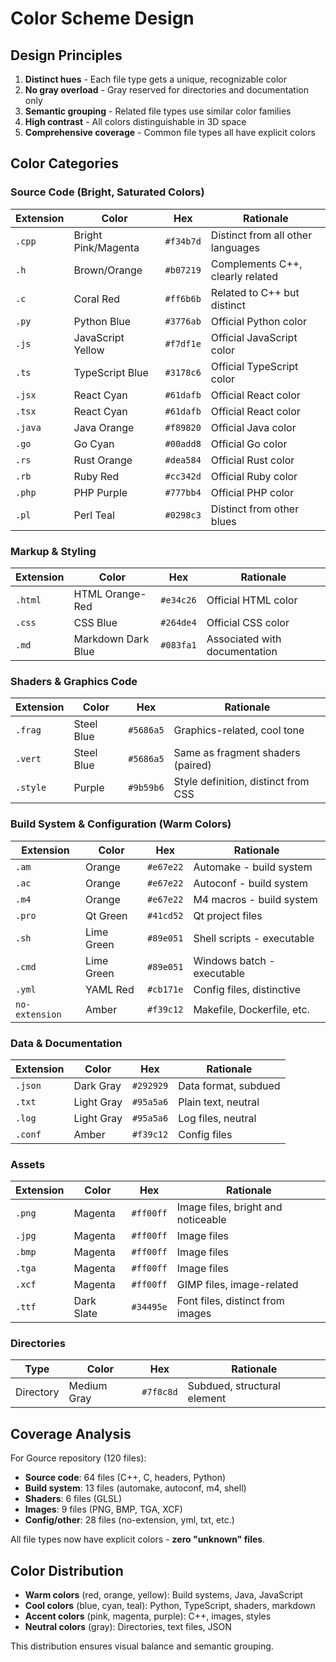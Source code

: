 # Color Scheme Design

## Design Principles

1. **Distinct hues** - Each file type gets a unique, recognizable color
2. **No gray overload** - Gray reserved for directories and documentation only
3. **Semantic grouping** - Related file types use similar color families
4. **High contrast** - All colors distinguishable in 3D space
5. **Comprehensive coverage** - Common file types all have explicit colors

## Color Categories

### Source Code (Bright, Saturated Colors)

| Extension | Color | Hex | Rationale |
|-----------|-------|-----|-----------|
| `.cpp` | Bright Pink/Magenta | `#f34b7d` | Distinct from all other languages |
| `.h` | Brown/Orange | `#b07219` | Complements C++, clearly related |
| `.c` | Coral Red | `#ff6b6b` | Related to C++ but distinct |
| `.py` | Python Blue | `#3776ab` | Official Python color |
| `.js` | JavaScript Yellow | `#f7df1e` | Official JavaScript color |
| `.ts` | TypeScript Blue | `#3178c6` | Official TypeScript color |
| `.jsx` | React Cyan | `#61dafb` | Official React color |
| `.tsx` | React Cyan | `#61dafb` | Official React color |
| `.java` | Java Orange | `#f89820` | Official Java color |
| `.go` | Go Cyan | `#00add8` | Official Go color |
| `.rs` | Rust Orange | `#dea584` | Official Rust color |
| `.rb` | Ruby Red | `#cc342d` | Official Ruby color |
| `.php` | PHP Purple | `#777bb4` | Official PHP color |
| `.pl` | Perl Teal | `#0298c3` | Distinct from other blues |

### Markup & Styling

| Extension | Color | Hex | Rationale |
|-----------|-------|-----|-----------|
| `.html` | HTML Orange-Red | `#e34c26` | Official HTML color |
| `.css` | CSS Blue | `#264de4` | Official CSS color |
| `.md` | Markdown Dark Blue | `#083fa1` | Associated with documentation |

### Shaders & Graphics Code

| Extension | Color | Hex | Rationale |
|-----------|-------|-----|-----------|
| `.frag` | Steel Blue | `#5686a5` | Graphics-related, cool tone |
| `.vert` | Steel Blue | `#5686a5` | Same as fragment shaders (paired) |
| `.style` | Purple | `#9b59b6` | Style definition, distinct from CSS |

### Build System & Configuration (Warm Colors)

| Extension | Color | Hex | Rationale |
|-----------|-------|-----|-----------|
| `.am` | Orange | `#e67e22` | Automake - build system |
| `.ac` | Orange | `#e67e22` | Autoconf - build system |
| `.m4` | Orange | `#e67e22` | M4 macros - build system |
| `.pro` | Qt Green | `#41cd52` | Qt project files |
| `.sh` | Lime Green | `#89e051` | Shell scripts - executable |
| `.cmd` | Lime Green | `#89e051` | Windows batch - executable |
| `.yml` | YAML Red | `#cb171e` | Config files, distinctive |
| `no-extension` | Amber | `#f39c12` | Makefile, Dockerfile, etc. |

### Data & Documentation

| Extension | Color | Hex | Rationale |
|-----------|-------|-----|-----------|
| `.json` | Dark Gray | `#292929` | Data format, subdued |
| `.txt` | Light Gray | `#95a5a6` | Plain text, neutral |
| `.log` | Light Gray | `#95a5a6` | Log files, neutral |
| `.conf` | Amber | `#f39c12` | Config files |

### Assets

| Extension | Color | Hex | Rationale |
|-----------|-------|-----|-----------|
| `.png` | Magenta | `#ff00ff` | Image files, bright and noticeable |
| `.jpg` | Magenta | `#ff00ff` | Image files |
| `.bmp` | Magenta | `#ff00ff` | Image files |
| `.tga` | Magenta | `#ff00ff` | Image files |
| `.xcf` | Magenta | `#ff00ff` | GIMP files, image-related |
| `.ttf` | Dark Slate | `#34495e` | Font files, distinct from images |

### Directories

| Type | Color | Hex | Rationale |
|------|-------|-----|-----------|
| Directory | Medium Gray | `#7f8c8d` | Subdued, structural element |

## Coverage Analysis

For Gource repository (120 files):
- **Source code**: 64 files (C++, C, headers, Python)
- **Build system**: 13 files (automake, autoconf, m4, shell)
- **Shaders**: 6 files (GLSL)
- **Images**: 9 files (PNG, BMP, TGA, XCF)
- **Config/other**: 28 files (no-extension, yml, txt, etc.)

All file types now have explicit colors - **zero "unknown" files**.

## Color Distribution

- **Warm colors** (red, orange, yellow): Build systems, Java, JavaScript
- **Cool colors** (blue, cyan, teal): Python, TypeScript, shaders, markdown
- **Accent colors** (pink, magenta, purple): C++, images, styles
- **Neutral colors** (gray): Directories, text files, JSON

This distribution ensures visual balance and semantic grouping.
